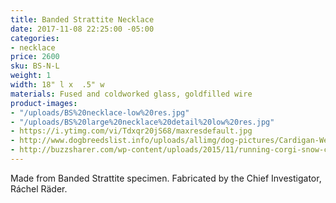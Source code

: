 ```yaml
---
title: Banded Strattite Necklace
date: 2017-11-08 22:25:00 -05:00
categories:
- necklace
price: 2600
sku: BS-N-L
weight: 1
width: 18" l x  .5" w
materials: Fused and coldworked glass, goldfilled wire
product-images:
- "/uploads/BS%20necklace-low%20res.jpg"
- "/uploads/BS%20large%20necklace%20detail%20low%20res.jpg"
- https://i.ytimg.com/vi/Tdxqr20jS68/maxresdefault.jpg
- http://www.dogbreedslist.info/uploads/allimg/dog-pictures/Cardigan-Welsh-Corgi-3.jpg
- http://buzzsharer.com/wp-content/uploads/2015/11/running-corgi-snow-cute.jpg
---
```


Made from Banded Strattite specimen. Fabricated by the Chief Investigator, Ráchel Räder. 